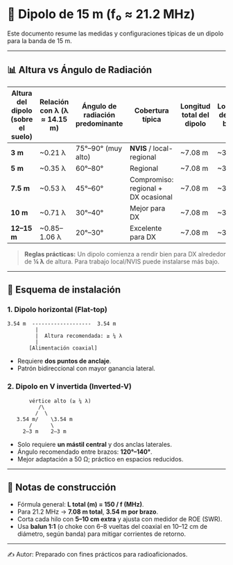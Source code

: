 # 📡 Dipolo de 15 m (f₀ ≈ 21.2 MHz)

Este documento resume las medidas y configuraciones típicas de un dipolo para la banda de 15 m.

---

## 📊 Altura vs Ángulo de Radiación

| Altura del dipolo (sobre el suelo) | Relación con λ (λ ≈ 14.15 m) | Ángulo de radiación predominante | Cobertura típica | Longitud total del dipolo | Longitud de cada brazo |
|-----------------------------------|--------------------------|---------------------------------|------------------|----------------------------|------------------------|
| **3 m**                           | ~0.21 λ  | 75°–90° (muy alto)              | **NVIS** / local-regional | ~7.08 m | ~3.54 m |
| **5 m**                           | ~0.35 λ  | 60°–80°                         | Regional | ~7.08 m | ~3.54 m |
| **7.5 m**                         | ~0.53 λ| 45°–60°                         | Compromiso: regional + DX ocasional | ~7.08 m | ~3.54 m |
| **10 m**                          | ~0.71 λ | 30°–40°                         | Mejor para DX | ~7.08 m | ~3.54 m |
| **12–15 m**                       | ~0.85–1.06 λ | 20°–30° | Excelente para DX | ~7.08 m | ~3.54 m |

> **Reglas prácticas:** Un dipolo comienza a rendir bien para DX alrededor de **¼ λ** de altura. Para trabajo local/NVIS puede instalarse más bajo.

---

## 📐 Esquema de instalación

### 1. Dipolo horizontal (Flat-top)
```
3.54 m  -------------------  3.54 m
         |
         |  Altura recomendada: ≥ ¼ λ
         |
       [Alimentación coaxial]
```

- Requiere **dos puntos de anclaje**.  
- Patrón bidireccional con mayor ganancia lateral.  

### 2. Dipolo en V invertida (Inverted-V)
```
       vértice alto (≥ ¼ λ)
          /\
         /  \
   3.54 m/    \3.54 m
       /      \
     2–3 m    2–3 m
```

- Solo requiere **un mástil central** y dos anclas laterales.  
- Ángulo recomendado entre brazos: **120°–140°**.  
- Mejor adaptación a 50 Ω; práctico en espacios reducidos.  

---

## 🔧 Notas de construcción
- Fórmula general: **L total (m) = 150 / f (MHz)**.  
- Para 21.2 MHz → **7.08 m total**, **3.54 m por brazo**.  
- Corta cada hilo con **5–10 cm extra** y ajusta con medidor de ROE (SWR).  
- Usa **balun 1:1** (o choke con 6–8 vueltas del coaxial en 10–12 cm de diámetro, según banda) para mitigar corrientes de retorno.  

---

✍️ Autor: Preparado con fines prácticos para radioaficionados.
